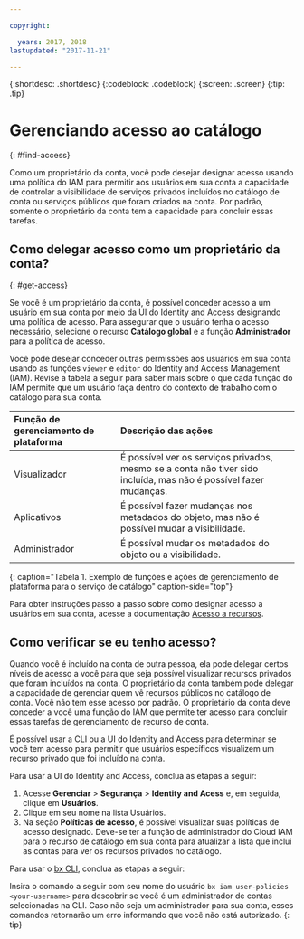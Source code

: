 ```yaml
---

copyright:

  years: 2017, 2018
lastupdated: "2017-11-21"

---
```


{:shortdesc: .shortdesc}
{:codeblock: .codeblock}
{:screen: .screen}
{:tip: .tip}

# Gerenciando acesso ao catálogo
{: #find-access}

Como um proprietário da conta, você pode desejar designar acesso usando uma política do IAM para permitir aos usuários em sua conta a capacidade de controlar a visibilidade de serviços privados incluídos no catálogo de conta ou serviços públicos que foram criados na conta. Por padrão, somente o proprietário da conta tem a capacidade para concluir essas tarefas.

## Como delegar acesso como um proprietário da conta?
{: #get-access}

Se você é um proprietário da conta, é possível conceder acesso a um usuário em sua conta por meio da UI do Identity and Access designando uma política de acesso. Para assegurar que o usuário tenha o acesso necessário, selecione o recurso **Catálogo
global** e a função **Administrador** para a política de acesso.

Você pode desejar conceder outras permissões aos usuários em sua conta usando as funções `viewer` e `editor` do Identity and Access Management (IAM). Revise a tabela a seguir para saber mais sobre o que cada função do IAM permite que um usuário faça dentro do contexto de trabalho com o catálogo para sua conta.

| Função de gerenciamento de plataforma | Descrição das ações |
|:-----------------|:-----------------|
| Visualizador | É possível ver os serviços privados, mesmo se a conta não tiver sido incluída, mas não é possível fazer mudanças. |
| Aplicativos | É possível fazer mudanças nos metadados do objeto, mas não é possível mudar a visibilidade. |
| Administrador | É possível mudar os metadados do objeto ou a visibilidade.  |
{: caption="Tabela 1. Exemplo de funções e ações de gerenciamento de plataforma para o serviço de catálogo" caption-side="top"}

Para obter instruções passo a passo sobre como designar acesso a usuários em sua conta, acesse a documentação [Acesso a recursos](/docs/iam/mngiam.html#iammanidaccser#resourceaccess).


## Como verificar se eu tenho acesso?

Quando você é incluído na conta de outra pessoa, ela pode delegar certos níveis de acesso a você para que seja possível visualizar recursos privados que foram incluídos na conta. O proprietário da conta também pode delegar a capacidade de gerenciar quem vê recursos públicos no catálogo de conta. Você não tem esse acesso por padrão. O proprietário da conta deve conceder a você uma função do IAM que permite ter acesso para concluir essas tarefas de gerenciamento de recurso de conta.

É possível usar a CLI ou a UI do Identity and Access para determinar se você tem acesso para permitir que usuários específicos visualizem um recurso privado que foi incluído na conta.

Para usar a UI do Identity and Access, conclua as etapas a seguir:

1. Acesse **Gerenciar** > **Segurança** > **Identity and Acess** e, em seguida, clique em **Usuários**.
2. Clique em seu nome na lista Usuários.
3. Na seção **Políticas de acesso**, é possível visualizar suas políticas de acesso designado. Deve-se ter a função de administrador do Cloud IAM para o recurso de catálogo em sua conta para atualizar a lista que inclui as contas para ver os recursos privados no catálogo.

Para usar o [bx CLI](/docs/cli/reference/bluemix_cli/bx_cli.html#bx_commands_iam), conclua as etapas a seguir:

Insira o comando a seguir com seu nome do usuário `bx iam user-policies <your-username>` para descobrir se você é um administrador de contas selecionadas na CLI. Caso não seja um administrador para sua conta, esses comandos retornarão um erro informando que você não está autorizado.
{: tip}
